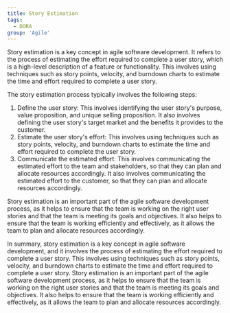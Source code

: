 ```yaml
---
title: Story Estimation
tags:
  - DORA
group: 'Agile'
---
```


Story estimation is a key concept in agile software development. It refers to the process of estimating the effort required to complete a user story, which is a high-level description of a feature or functionality. This involves using techniques such as story points, velocity, and burndown charts to estimate the time and effort required to complete a user story.

The story estimation process typically involves the following steps:

1. Define the user story: This involves identifying the user story's purpose, value proposition, and unique selling proposition. It also involves defining the user story's target market and the benefits it provides to the customer.
2. Estimate the user story's effort: This involves using techniques such as story points, velocity, and burndown charts to estimate the time and effort required to complete the user story.
3. Communicate the estimated effort: This involves communicating the estimated effort to the team and stakeholders, so that they can plan and allocate resources accordingly. It also involves communicating the estimated effort to the customer, so that they can plan and allocate resources accordingly.

Story estimation is an important part of the agile software development process, as it helps to ensure that the team is working on the right user stories and that the team is meeting its goals and objectives. It also helps to ensure that the team is working efficiently and effectively, as it allows the team to plan and allocate resources accordingly.

In summary, story estimation is a key concept in agile software development, and it involves the process of estimating the effort required to complete a user story. This involves using techniques such as story points, velocity, and burndown charts to estimate the time and effort required to complete a user story. Story estimation is an important part of the agile software development process, as it helps to ensure that the team is working on the right user stories and that the team is meeting its goals and objectives. It also helps to ensure that the team is working efficiently and effectively, as it allows the team to plan and allocate resources accordingly.
